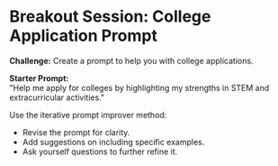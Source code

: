 # Breakout Session: College Application Prompt

**Challenge:** Create a prompt to help you with college applications.

**Starter Prompt:**  
"Help me apply for colleges by highlighting my strengths in STEM and extracurricular activities."

Use the iterative prompt improver method:
- Revise the prompt for clarity.
- Add suggestions on including specific examples.
- Ask yourself questions to further refine it.
